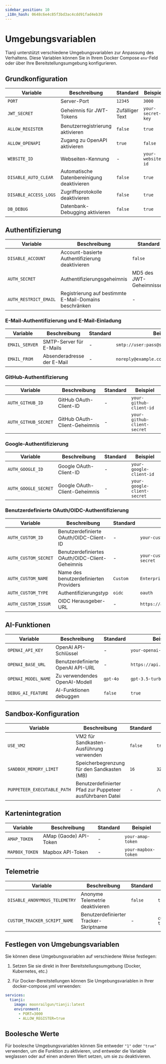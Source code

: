 ```yaml
---
sidebar_position: 10
_i18n_hash: 0648c6e4c85f3bd3ac4cdd91fad4eb39
---
```

# Umgebungsvariablen

Tianji unterstützt verschiedene Umgebungsvariablen zur Anpassung des Verhaltens. Diese Variablen können Sie in Ihrem Docker Compose `env`-Feld oder über Ihre Bereitstellungsumgebung konfigurieren.

## Grundkonfiguration

| Variable | Beschreibung | Standard | Beispiel |
| --- | --- | --- | --- |
| `PORT` | Server-Port | `12345` | `3000` |
| `JWT_SECRET` | Geheimnis für JWT-Tokens | Zufälliger Text | `your-secret-key` |
| `ALLOW_REGISTER` | Benutzerregistrierung aktivieren | `false` | `true` |
| `ALLOW_OPENAPI` | Zugang zu OpenAPI aktivieren | `true` | `false` |
| `WEBSITE_ID` | Webseiten-Kennung | - | `your-website-id` |
| `DISABLE_AUTO_CLEAR` | Automatische Datenbereinigung deaktivieren | `false` | `true` |
| `DISABLE_ACCESS_LOGS` | Zugriffsprotokolle deaktivieren | `false` | `true` |
| `DB_DEBUG` | Datenbank-Debugging aktivieren | `false` | `true` |

## Authentifizierung

| Variable | Beschreibung | Standard | Beispiel |
| --- | --- | --- | --- |
| `DISABLE_ACCOUNT` | Account-basierte Authentifizierung deaktivieren | `false` | `true` |
| `AUTH_SECRET` | Authentifizierungsgeheimnis | MD5 des JWT-Geheimnisses | `your-auth-secret` |
| `AUTH_RESTRICT_EMAIL` | Registrierung auf bestimmte E-Mail-Domains beschränken | - | `@example.com` |

### E-Mail-Authentifizierung und E-Mail-Einladung

| Variable | Beschreibung | Standard | Beispiel |
| --- | --- | --- | --- |
| `EMAIL_SERVER` | SMTP-Server für E-Mails | - | `smtp://user:pass@smtp.example.com:587` |
| `EMAIL_FROM` | Absenderadresse der E-Mail | - | `noreply@example.com` |

### GitHub-Authentifizierung

| Variable | Beschreibung | Standard | Beispiel |
| --- | --- | --- | --- |
| `AUTH_GITHUB_ID` | GitHub OAuth-Client-ID | - | `your-github-client-id` |
| `AUTH_GITHUB_SECRET` | GitHub OAuth-Client-Geheimnis | - | `your-github-client-secret` |

### Google-Authentifizierung

| Variable | Beschreibung | Standard | Beispiel |
| --- | --- | --- | --- |
| `AUTH_GOOGLE_ID` | Google OAuth-Client-ID | - | `your-google-client-id` |
| `AUTH_GOOGLE_SECRET` | Google OAuth-Client-Geheimnis | - | `your-google-client-secret` |

### Benutzerdefinierte OAuth/OIDC-Authentifizierung

| Variable | Beschreibung | Standard | Beispiel |
| --- | --- | --- | --- |
| `AUTH_CUSTOM_ID` | Benutzerdefinierte OAuth/OIDC-Client-ID | - | `your-custom-client-id` |
| `AUTH_CUSTOM_SECRET` | Benutzerdefiniertes OAuth/OIDC-Client-Geheimnis | - | `your-custom-client-secret` |
| `AUTH_CUSTOM_NAME` | Name des benutzerdefinierten Providers | `Custom` | `Enterprise SSO` |
| `AUTH_CUSTOM_TYPE` | Authentifizierungstyp | `oidc` | `oauth` |
| `AUTH_CUSTOM_ISSUR` | OIDC Herausgeber-URL | - | `https://auth.example.com` |

## AI-Funktionen

| Variable | Beschreibung | Standard | Beispiel |
| --- | --- | --- | --- |
| `OPENAI_API_KEY` | OpenAI API-Schlüssel | - | `your-openai-api-key` |
| `OPENAI_BASE_URL` | Benutzerdefinierte OpenAI API-URL | - | `https://api.openai.com/v1` |
| `OPENAI_MODEL_NAME` | Zu verwendendes OpenAI-Modell | `gpt-4o` | `gpt-3.5-turbo` |
| `DEBUG_AI_FEATURE` | AI-Funktionen debuggen | `false` | `true` |

## Sandbox-Konfiguration

| Variable | Beschreibung | Standard | Beispiel |
| --- | --- | --- | --- |
| `USE_VM2` | VM2 für Sandkasten-Ausführung verwenden | `false` | `true` |
| `SANDBOX_MEMORY_LIMIT` | Speicherbegrenzung für den Sandkasten (MB) | `16` | `32` |
| `PUPPETEER_EXECUTABLE_PATH` | Benutzerdefinierter Pfad zur Puppeteer ausführbaren Datei | - | `/usr/bin/chromium` |

## Kartenintegration

| Variable | Beschreibung | Standard | Beispiel |
| --- | --- | --- | --- |
| `AMAP_TOKEN` | AMap (Gaode) API-Token | - | `your-amap-token` |
| `MAPBOX_TOKEN` | Mapbox API-Token | - | `your-mapbox-token` |

## Telemetrie

| Variable | Beschreibung | Standard | Beispiel |
| --- | --- | --- | --- |
| `DISABLE_ANONYMOUS_TELEMETRY` | Anonyme Telemetrie deaktivieren | `false` | `true` |
| `CUSTOM_TRACKER_SCRIPT_NAME` | Benutzerdefinierter Tracker-Skriptname | - | `custom-tracker.js` |

## Festlegen von Umgebungsvariablen

Sie können diese Umgebungsvariablen auf verschiedene Weise festlegen:

1. Setzen Sie sie direkt in Ihrer Bereitstellungsumgebung (Docker, Kubernetes, etc.)

2. Für Docker-Bereitstellungen können Sie Umgebungsvariablen in Ihrer docker-compose.yml verwenden:

```yaml
services:
  tianji:
    image: moonrailgun/tianji:latest
    environment:
      - PORT=3000
      - ALLOW_REGISTER=true
```

## Boolesche Werte

Für boolesche Umgebungsvariablen können Sie entweder `"1"` oder `"true"` verwenden, um die Funktion zu aktivieren, und entweder die Variable weglassen oder auf einen anderen Wert setzen, um sie zu deaktivieren.
